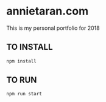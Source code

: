 # annietaran.com
This is my personal portfolio for 2018


## TO INSTALL

```sh
npm install
```

## TO RUN

```sh
npm run start
